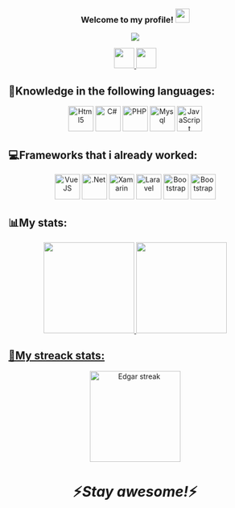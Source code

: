 <h3 align="center">
Welcome to my profile!
  <img src="https://media.giphy.com/media/hvRJCLFzcasrR4ia7z/giphy.gif" width="28">
</h3>

<p align="center">
  <a href="https://github.com/peixecozid0"><img src="https://readme-typing-svg.herokuapp.com?color=5A11FF&size=25&center=true&vCenter=true&lines=Software+Developer;Looking+for+a+new+adventure"></a>
</p>

<p align="center">
  <a href="https://www.linkedin.com/in/edgar-fernandes7">
    <img height="40" width="40" src="https://cdn.jsdelivr.net/gh/devicons/devicon/icons/linkedin/linkedin-original.svg">
  </a>
  <a href="https://github.com/peixecozid0">
    <img height="40" width="40" src="https://cdn.jsdelivr.net/gh/devicons/devicon/icons/github/github-original.svg">
  </a>
  <!--
  Future website
  <a href=""><img src="https://i.imgur.com/iVTU8oi.png"></a>
  -->
</p>

<h2 align="left"> 📘Knowledge in the following languages: </h2>

<p align="center">
  <!--<img title="C#" alt="C#" src="https://img.shields.io/badge/C%23-239120?style=for-the-badge&logo=c-sharp&logoColor=white" />-->
  <!--<img alt="Xamarin" title="Xamarin" src="https://img.shields.io/badge/Xamarin-3498DB?style=for-the-badge&logo=xamarin&logoColor=white">-->
  <img title="Html5" alt="Html5" height="50" width="50" src="https://cdn.jsdelivr.net/gh/devicons/devicon/icons/html5/html5-original.svg">
  <img title="C#" alt="C#" height="50" width="50" src="https://cdn.jsdelivr.net/gh/devicons/devicon/icons/csharp/csharp-original.svg">
  <!--<img title="Js" alt="Js" src="	https://img.shields.io/badge/JavaScript-F7DF1E?style=for-the-badge&logo=javascript&logoColor=black">-->
  <img title="PHP" alt="PHP" height="50" width="50" src="https://cdn.jsdelivr.net/gh/devicons/devicon/icons/php/php-original.svg">
  <img title="Mysql" alt="Mysql" height="50" width="50" src="https://cdn.jsdelivr.net/gh/devicons/devicon/icons/mysql/mysql-original-wordmark.svg">
  <img title="JavaScript" alt="JavaScript" height="50" width="50" src="https://cdn.jsdelivr.net/gh/devicons/devicon/icons/javascript/javascript-original.svg">
</p>

<h2 align="left"> 💻Frameworks that i already worked: </h2>

<p align="center">
  <img title="VueJS" alt="VueJS" height="50" width="50" src="https://cdn.jsdelivr.net/gh/devicons/devicon/icons/vuejs/vuejs-original-wordmark.svg">
  <img title=".Net" alt=".Net" height="50" width="50" src="https://cdn.jsdelivr.net/gh/devicons/devicon/icons/dot-net/dot-net-original-wordmark.svg">
  <!--<img title="Js" alt="Js" src="	https://img.shields.io/badge/JavaScript-F7DF1E?style=for-the-badge&logo=javascript&logoColor=black">-->
  <img title="Xamarin" alt="Xamarin" height="50" width="50" src="https://i.imgur.com/gMDmu0C.png">
  <img title="Laravel" alt="Laravel" height="50" width="50" src="https://i.imgur.com/KfgWNxX.png">
  <img title="Bootstrap" alt="Bootstrap" height="50" width="50" src="https://cdn.jsdelivr.net/gh/devicons/devicon/icons/bootstrap/bootstrap-original.svg">
  <img title="Bootstrap" alt="Bootstrap" height="50" width="50" src="https://i.imgur.com/hlDc5Nn.png">
</p>


<!--
<h2 align="left"> 📝Some open source projects: </h2>

<p align="justify">
An example
  <a href="https://github.com/DenverCoder1/github-readme-streak-stats"><img width="282" src="https://denvercoder1-github-readme-stats.vercel.app/api/pin/?username=DenverCoder1&repo=github-readme-streak-stats&theme=react&bg_color=1F222E&title_color=F85D7F&icon_color=F8D866&hide_border=true&show_icons=false" alt="github-readme-streak-stats"></a>
-->

<h2 align="left"> 📊My stats: </h2>

<div align="center">
  <a href="https://github.com/peixecozid0">
  <img height="180em" src="https://github-readme-stats.vercel.app/api?username=EdgarFernandes159&langs_count=8&layout=compact&theme=react&hide_border=true&bg_color=#5A5A11FF&title_color=F85D7F&icon_color=F8D866&hide=Jupyter%20Notebook"/>
  <img height="180em" src="https://github-readme-stats.vercel.app/api/top-langs/?username=EdgarFernandes159&langs_count=8&layout=compact&theme=react&hide_border=true&bg_color=#5A5A11FF&title_color=F85D7F&icon_color=F8D866&hide=Jupyter%20Notebook"/>
</div>

<div align="center">
  <h2 align="left"> 🚀My streack stats: </h2>
  <a href="https://github.com/peixecozid0/github-readme-streak-stats">
    <img alt="Edgar streak" src="https://github-readme-streak-stats.herokuapp.com/?user=EdgarFernandes159&langs_count=8&layout=compact&theme=react&hide_border=true&bg_color=#5A5A11FF&title_color=F85D7F&icon_color=F8D866&hide=Jupyter%20Notebook" height="180em"/>
  </a>
</div>


##






<h1 align='center'>⚡️<i>Stay awesome!</i>⚡️</h1>
